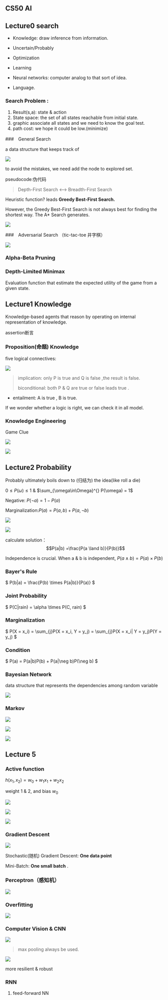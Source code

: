 ## CS50 AI



## Lecture0    search

* Knowledge: draw inference from information.

* Uncertain/Probably

* Optimization

* Learning
* Neural networks: computer analog to that sort of idea.
* Language.



### Search Problem :

1. Result(s,a): state & action
2. State space: the set of all states reachable from initial state.
3. graphic associate all states and we need to know the  goal test.
4. path cost: we hope it could be low.(minimize)



###　General Search

a data structure that keeps track of

![](graph\Snipaste_2023-08-04_11-13-22.png)

to avoid the mistakes, we need add the node to explored set.

pseudocode:伪代码

> Depth-First Search <--> Breadth-First Search

Heuristic function? leads **Greedy Best-First Search.**



However, the Greedy Best-First Search is not always best for finding the shortest way. The A* Search generates.

![](graph\Snipaste_2023-08-04_16-48-54.png)





###　Adversarial Search （tic-tac-toe 井字棋）

![](graph\Snipaste_2023-08-05_11-12-30.png)

 

### Alpha-Beta Pruning

### Depth-Limited Minimax

Evaluation function that estimate the expected utility of the game from a given state.





## Lecture1 Knowledge

Knowledge-based agents that reason by operating on internal representation of knowledge.

assertion断言

### Proposition(命题) Knowledge

five logical connectives:

![](graph\Snipaste_2023-08-06_15-27-01.png) 

> implication: only P is true and Q is false ,the result is false.
>
> biconditional: both P & Q are true or false leads true .



* entailment: A is true , B is true.

If we wonder whether a logic is right, we can check it in all model.

### Knowledge Engineering

Game Clue

![](graph\Snipaste_2023-08-07_10-42-52.png)

![](graph\Snipaste_2023-08-07_10-43-28.png)



## Lecture2  Probability

Probably ultimately boils down to (归结为) the idea(like roll a die)

$0 \leq P(\omega) \leq 1$  &  $\sum_{\omega\in\Omega}^{} P(\omega) = 1$

Negative: $P(\neg a) = 1 - P(a)$

Marginalization:$P(a) = P(a,b) + P(a,\neg b)$

![](graph\Snipaste_2023-08-07_21-24-32.png)

![](graph\Snipaste_2023-08-07_21-24-32.png)

calculate solution：$$P(a|b) =\frac{P(a \land b)}{P(b)}$$

Independence is crucial. When a & b is independent, $P(a \land b)=P(a) \times P(b)$



### Bayer's Rule

$ P(b|a) = \frac{P(b) \times P(a|b)}{P(a)} $

### Joint Probability

$ P(C|rain) = \alpha \times P(C, rain) $

### Marginalization

$ P(X = x_i) = \sum_{j}P(X = x_i, Y = y_j) = \sum_{j}P(X = x_i| Y = y_j)P(Y = y_j) $

### Condition

$ P(a) = P(a|b)P(b) + P(a|\neg b)P(\neg b) $

### Bayesian Network

data structure that represents the dependencies among random variable 



![](graph\Snipaste_2023-08-08_15-34-32.png)

### Markov

![](graph\Snipaste_2023-08-08_16-19-44.png)

![](graph\Snipaste_2023-08-20_11-57-52.png)

![](graph\Snipaste_2023-08-20_12-42-24.png)



## Lecture 5

### Active function

$h(x_1, x_2)= w_0 + w_1 x_1 + w_2 x_2$

weight 1 & 2, and bias $w_0$

![](graph\Snipaste_2023-08-21_10-33-00.png)

![](graph\Snipaste_2023-08-21_10-32-50.png)

![](graph\Snipaste_2023-08-21_10-34-12.png)



### Gradient Descent

![](graph\Snipaste_2023-08-21_11-07-37.png)

Stochastic(随机) Gradient Descent: **One data point**

Mini-Batch: **One small batch** .



### Perceptron（感知机）

![](graph\Snipaste_2023-08-21_11-55-31.png)



### Overfitting

![](graph\Snipaste_2023-08-21_12-26-14.png)



### Computer Vision & CNN

![](graph\Snipaste_2023-08-21_18-35-08.png)

> max pooling always be used.

![](graph\Snipaste_2023-08-21_18-36-07.png)

more resilient & robust



### RNN

1. feed-forward NN

